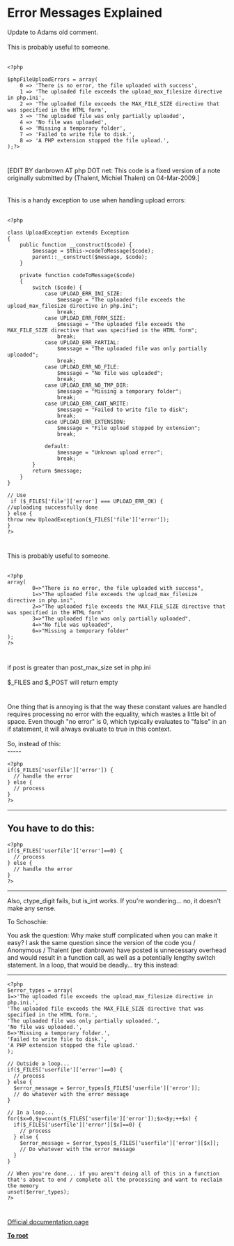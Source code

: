 # Error Messages Explained



Update to Adams old comment.<br><br>This is probably useful to someone.<br><br>

```
<?php

$phpFileUploadErrors = array(
    0 => 'There is no error, the file uploaded with success',
    1 => 'The uploaded file exceeds the upload_max_filesize directive in php.ini',
    2 => 'The uploaded file exceeds the MAX_FILE_SIZE directive that was specified in the HTML form',
    3 => 'The uploaded file was only partially uploaded',
    4 => 'No file was uploaded',
    6 => 'Missing a temporary folder',
    7 => 'Failed to write file to disk.',
    8 => 'A PHP extension stopped the file upload.',
);?>
```
  

#

[EDIT BY danbrown AT php DOT net: This code is a fixed version of a note originally submitted by (Thalent, Michiel Thalen) on 04-Mar-2009.]<br><br><br>This is a handy exception to use when handling upload errors:<br><br>

```
<?php

class UploadException extends Exception
{
    public function __construct($code) {
        $message = $this->codeToMessage($code);
        parent::__construct($message, $code);
    }

    private function codeToMessage($code)
    {
        switch ($code) {
            case UPLOAD_ERR_INI_SIZE:
                $message = "The uploaded file exceeds the upload_max_filesize directive in php.ini";
                break;
            case UPLOAD_ERR_FORM_SIZE:
                $message = "The uploaded file exceeds the MAX_FILE_SIZE directive that was specified in the HTML form";
                break;
            case UPLOAD_ERR_PARTIAL:
                $message = "The uploaded file was only partially uploaded";
                break;
            case UPLOAD_ERR_NO_FILE:
                $message = "No file was uploaded";
                break;
            case UPLOAD_ERR_NO_TMP_DIR:
                $message = "Missing a temporary folder";
                break;
            case UPLOAD_ERR_CANT_WRITE:
                $message = "Failed to write file to disk";
                break;
            case UPLOAD_ERR_EXTENSION:
                $message = "File upload stopped by extension";
                break;

            default:
                $message = "Unknown upload error";
                break;
        }
        return $message;
    }
}

// Use
 if ($_FILES['file']['error'] === UPLOAD_ERR_OK) {
//uploading successfully done
} else {
throw new UploadException($_FILES['file']['error']);
}
?>
```
  

#

This is probably useful to someone.<br><br>

```
<?php
array(
        0=>"There is no error, the file uploaded with success", 
        1=>"The uploaded file exceeds the upload_max_filesize directive in php.ini", 
        2=>"The uploaded file exceeds the MAX_FILE_SIZE directive that was specified in the HTML form"
        3=>"The uploaded file was only partially uploaded",
        4=>"No file was uploaded",
        6=>"Missing a temporary folder" 
);
?>
```
  

#

if post is greater than post_max_size set in php.ini<br><br>$_FILES and $_POST will return empty  

#

One thing that is annoying is that the way these constant values are handled requires processing no error with the equality, which wastes a little bit of space.  Even though "no error" is 0, which typically evaluates to "false" in an if statement, it will always evaluate to true in this context.<br><br>So, instead of this:<br>-----<br>

```
<?php
if($_FILES['userfile']['error']) {
  // handle the error
} else {
  // process
}
?>
```

-----
You have to do this:
-----


```
<?php
if($_FILES['userfile']['error']==0) {
  // process
} else {
  // handle the error
}
?>
```

-----
Also, ctype_digit fails, but is_int works.  If you're wondering... no, it doesn't make any sense.

To Schoschie:

You ask the question:  Why make stuff complicated when you can make it easy?  I ask the same question since the version of the code you / Anonymous / Thalent (per danbrown) have posted is unnecessary overhead and would result in a function call, as well as a potentially lengthy switch statement.  In a loop, that would be deadly... try this instead:

-----


```
<?php
$error_types = array(
1=>'The uploaded file exceeds the upload_max_filesize directive in php.ini.',
'The uploaded file exceeds the MAX_FILE_SIZE directive that was specified in the HTML form.',
'The uploaded file was only partially uploaded.',
'No file was uploaded.',
6=>'Missing a temporary folder.',
'Failed to write file to disk.',
'A PHP extension stopped the file upload.'
);

// Outside a loop...
if($_FILES['userfile']['error']==0) {
  // process
} else {
  $error_message = $error_types[$_FILES['userfile']['error']];
  // do whatever with the error message
}

// In a loop...
for($x=0,$y=count($_FILES['userfile']['error']);$x<$y;++$x) {
  if($_FILES['userfile']['error'][$x]==0) {
    // process
  } else {
    $error_message = $error_types[$_FILES['userfile']['error'][$x]];
    // Do whatever with the error message
  }
}

// When you're done... if you aren't doing all of this in a function that's about to end / complete all the processing and want to reclaim the memory
unset($error_types);
?>
```
  

#

[Official documentation page](https://www.php.net/manual/en/features.file-upload.errors.php)

**[To root](/README.md)**